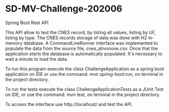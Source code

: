 # SD-MV-Challenge-202006
Spring Boot Rest API

This API allow to test the CNES record, by listing all values, listing by UF, listing by type. The CNES records storage of data was done with H2 in-memory database. A CommandLineRunner interface was implemented to populate the data from the source file, cnes_ativonone.csv. Once that the application starts the database is automatically populated. It's necessary to wait a minute to load the data.

To run this program execute the class ChallengeApplication as a  spring boot application on IDE or use the command: mvn spring-boot:run, on terminal in the project directory.

To run the tests  execute the class ChallengeApplicationTests as a JUnit Test on IDE, or use the command: mvn test, on terminal in the project directory.

To access the interface use http://localhost/ and test the API.
